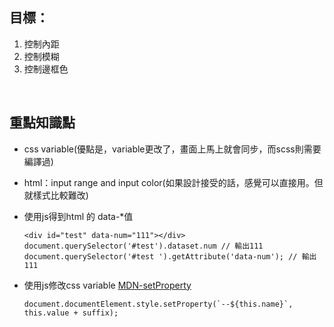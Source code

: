 
## 目標：

1. 控制內距
2. 控制模糊
3. 控制邊框色

<br />  


## 重點知識點

- css variable(優點是，variable更改了，畫面上馬上就會同步，而scss則需要編譯過) 
  
- html：input range and input color(如果設計接受的話，感覺可以直接用。但就樣式比較難改)  
  
- 使用js得到html 的 data-*值
    ```
    <div id="test" data-num="111"></div>
    document.querySelector('#test').dataset.num // 輸出111
    document.querySelector('#test ').getAttribute('data-num'); // 輸出111

    ```
- 使用js修改css variable [MDN-setProperty](https://developer.mozilla.org/en-US/docs/Web/API/CSSStyleDeclaration/setProperty)
    ```
    document.documentElement.style.setProperty(`--${this.name}`, this.value + suffix);

    ```
<br />  


